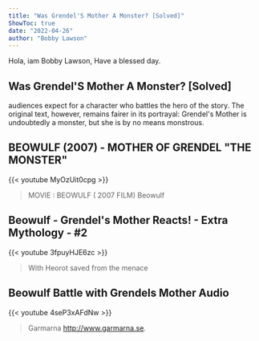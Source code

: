 ```yaml
---
title: "Was Grendel'S Mother A Monster? [Solved]"
ShowToc: true 
date: "2022-04-26"
author: "Bobby Lawson" 
---
```


Hola, iam Bobby Lawson, Have a blessed day.
## Was Grendel'S Mother A Monster? [Solved]
audiences expect for a character who battles the hero of the story. The original text, however, remains fairer in its portrayal: Grendel's Mother is undoubtedly a monster, but she is by no means monstrous.

## BEOWULF (2007) -  MOTHER OF GRENDEL "THE MONSTER"
{{< youtube MyOzUit0cpg >}}
>MOVIE : BEOWULF ( 2007 FILM) Beowulf 

## Beowulf  - Grendel's Mother Reacts! - Extra Mythology - #2
{{< youtube 3fpuyHJE6zc >}}
>With Heorot saved from the menace 

## Beowulf Battle with Grendels Mother Audio
{{< youtube 4seP3xAFdNw >}}
>Garmarna http://www.garmarna.se.


